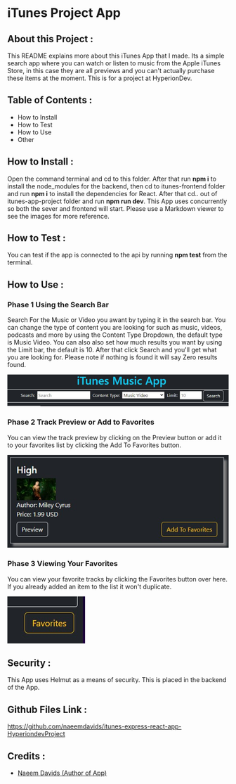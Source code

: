# iTunes Project App
## About this Project :

This README explains more about this iTunes App that I made. Its a simple search app where you can watch or listen to music from the Apple iTunes Store, in this case they are all previews and you can't actually purchase these items at the moment. This is for a project at HyperionDev.

## Table of Contents :

* How to Install
* How to Test
* How to Use
* Other


## How to Install :

Open the command terminal and cd to this folder. After that run **npm i** to install the node_modules for the backend, then cd to itunes-frontend folder and run **npm i** to install the dependencies for React. After that cd.. out of itunes-app-project folder and run **npm run dev**. This App uses concurrently so both the sever and frontend will start. Please use a Markdown viewer to see the images for more reference.

## How to Test :

You can test if the app is connected to the api by running **npm test** from the terminal.

## How to Use :

### Phase 1 Using the Search Bar

Search For the Music or Video you awant by typing it in the search bar. You can change the type of content you are looking for such as music, videos, podcasts and more by using the Content Type Dropdown, the default type is Music Video. You can also also set how much results you want by using the Limit bar, the default is 10. After that click Search and you'll get what you are looking for. Please note if nothing is found it will say Zero results found. 

![Phase 1](/readme%20Images/Screenshot%201.jpg)

### Phase 2 Track Preview or Add to Favorites

You can view the track preview by clicking on the Preview button or add it to your favorites list by clicking the Add To Favorites button.

![Phase 2](/readme%20Images/Screenshot%202.jpg)

### Phase 3 Viewing Your Favorites

You can view your favorite tracks by clicking the Favorites button over here. If you already added an item to the list it won't duplicate.

![Phase 3](/readme%20Images/Screenshot%203.jpg)

## Security :

This App uses Helmut as a means of security. This is placed in the backend of the App.

## Github Files Link :

https://github.com/naeemdavids/itunes-express-react-app-HyperiondevProject

## Credits :

* [Naeem Davids (Author of App)](https://github.com/naeemdavids)